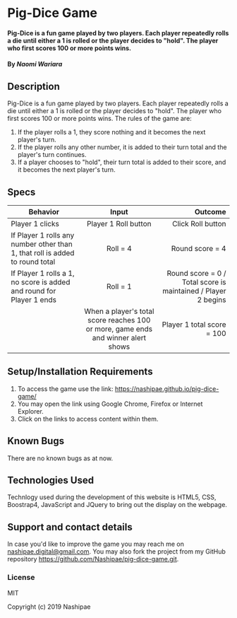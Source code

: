 # Pig-Dice Game

#### Pig-Dice is a fun game played by two players. Each player repeatedly rolls a die until either a 1 is rolled or the player decides to "hold". The player who first scores 100 or more points wins.

#### By *Naomi Wariara*

## Description

Pig-Dice is a fun game played by two players. Each player repeatedly rolls a die until either a 1 is rolled or the player decides to "hold". The player who first scores 100 or more points wins. The rules of the game are:
1. If the player rolls a 1, they score nothing and it becomes the next player's turn.
2. If the player rolls any other number, it is added to their turn total and the player's turn continues.
3. If a player chooses to "hold", their turn total is added to their score, and it becomes the next player's turn.

## Specs
| Behavior        | Input           | Outcome  |
| ------------- |:-------------:| -----:|
| Player 1 clicks | Player 1 Roll button | Click Roll button | Die rolls and number is generated |
| If Player 1 rolls any number other than 1, that roll is added to round total | Roll = 4 | Round score = 4 |
| If Player 1 rolls a 1, no score is added and round for Player 1 ends | Roll = 1 | Round score = 0 / Total score is maintained / Player 2 begins |
| | When a player's total score reaches 100 or more, game ends and winner alert shows | Player 1 total score = 100 | Winner alert |

## Setup/Installation Requirements

1. To access the game use the link: https://nashipae.github.io/pig-dice-game/
2. You may open the link using Google Chrome, Firefox or Internet Explorer.
3. Click on the links to access content within them.

## Known Bugs
There are no known bugs as at now.

## Technologies Used
 Technlogy used during the development of this website is  HTML5, CSS, Boostrap4, JavaScript and JQuery to bring out the display on the webpage.

## Support and contact details
In case you'd like to improve the game you may reach me on nashipae.digital@gmail.com. You may also fork the project from my GitHub repository https://github.com/Nashipae/pig-dice-game.git.

### License
MIT

Copyright (c) 2019 Nashipae
